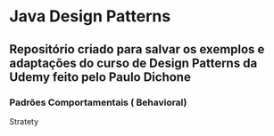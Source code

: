 # Java Design Patterns

## Repositório criado para salvar os exemplos e adaptações do curso de Design Patterns da Udemy feito pelo Paulo Dichone 

### Padrões Comportamentais ( Behavioral)
   Stratety 
